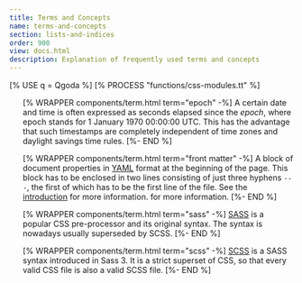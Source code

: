 ```yaml
---
title: Terms and Concepts 
name: terms-and-concepts 
section: lists-and-indices
order: 900
view: docs.html
description: Explanation of frequently used terms and concepts
---
```

<!--qgoda-no-xgettext-->
[% USE q = Qgoda %]
[% PROCESS "functions/css-modules.tt" %]
<ul>
<!--/qgoda-no-xgettext-->

[% WRAPPER components/term.html term="epoch" -%]
A certain date and time is often expressed as seconds elapsed since the
<em>epoch</em>, where epoch stands for 1 January 1970 00:00:00 UTC.
This has the advantage that such timestamps are completely independent
of time zones and daylight savings time rules.
[%- END %]

[% WRAPPER components/term.html term="front matter" -%]
A block of document properties in <a href="http://yaml.org/">YAML</a> format at
the beginning of the page. This block has to be enclosed in two lines
consisting of just three hyphens <code>---</code>, the first of which has to be
the first line of the file.  See the
<a href="[% q.llink(name='qgoda-in-15-minutes') %]#front-matter)">introduction</a>
for more information.
for more information.
[%- END %]

[% WRAPPER components/term.html term="sass" -%]
<a href="http://sass-lang.com/" target="_blank">SASS</a> is a popular
CSS pre-processor and its original syntax.  The syntax is nowadays
usually superseded by <q-term>SCSS</q-term>.
[%- END %]

[% WRAPPER components/term.html term="scss" -%]
<a href="http://sass-lang.com/documentation/file.SCSS_FOR_SASS_USERS.html"
target="_blank">SCSS</a> is a <q-term>SASS</q-term> syntax introduced in
Sass 3.  It is a strict superset of CSS, so that every valid CSS file is
also a valid SCSS file.
[%- END %]

<!--qgoda-no-xgettext-->
</ul>
<!--/qgoda-no-xgettext-->
